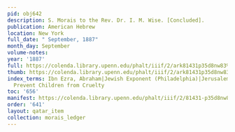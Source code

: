 ```yaml
---
pid: obj642
description: S. Morais to the Rev. Dr. I. M. Wise. [Concluded].
publication: American Hebrew
location: New York
full_date: " September, 1887"
month_day: September
volume-notes:
year: '1887'
full: https://colenda.library.upenn.edu/phalt/iiif/2/ark81431p35d8nw83%2FSHA256E-s7242477--1d29c9a1cd0dc4f62117742072ce78a3604899071020a528812d16ed967c6c41.jpeg/full/3500,/0/default.jpg
thumb: https://colenda.library.upenn.edu/phalt/iiif/2/ark81431p35d8nw83%2FSHA256E-s7242477--1d29c9a1cd0dc4f62117742072ce78a3604899071020a528812d16ed967c6c41.jpeg/full/!200,200/0/default.jpg
index_terms: Ibn Ezra, Abraham|Jewish Exponent (Philadelphia)|Jerusalem|Society to
  Prevent Children from Cruelty
toc: '656'
manifest: https://colenda.library.upenn.edu/phalt/iiif/2/81431-p35d8nw83/manifest
order: '641'
layout: qatar_item
collection: morais_ledger
---
```

